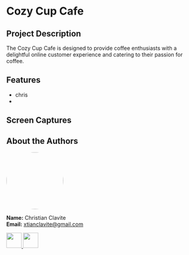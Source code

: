 # Cozy Cup Cafe

## Project Description
The Cozy Cup Cafe is designed to provide coffee enthusiasts with a delightful online customer experience and catering to their passion for coffee.

## Features
- chris
- 
## Screen Captures

## About the Authors
<img src="https://github.com/XTian-Clav.png" width="150" style=" border-radius: 50%;">

**Name:** Christian Clavite  
**Email:** xtianclavite@gmail.com

<a href="https://www.facebook.com/christian.clavite"><img src="https://github.com/gauravghongde/social-icons/blob/master/PNG/Color/Facebook.png" width="40">
<a href="https://github.com/XTian-Clav"><img src="https://github.com/gauravghongde/social-icons/blob/master/PNG/Color/Github.png" width="40">
